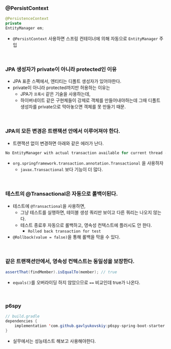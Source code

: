 ### @PersistContext

```java
@PersistenceContext
private
EntityManager em;
```

- `@PersistContext` 사용하면 스프링 컨테이너에 의해 자동으로 `EntityManager` 주입

<br>

### JPA 생성자가 private이 아니라 protected인 이유

- JPA 표준 스펙에서, 엔티티는 디폴트 생성자가 있어야한다.
- private이 아니라 protected까지만 허용하는 이유는
  - JPA가 `프록시` 같은 기술을 사용하는데,
  - 하이버네이트 같은 구현체들이 강제로 객체를 만들어내야하는데 그때 디폴트 생성자를 private으로 막아놓으면 객체를 못 만들기 때문.

<br>

### JPA의 모든 변경은 트랜잭션 안에서 이루어져야 한다.

- 트랜잭션 없이 변경하면 아래와 같은 에러가 난다.

```java
No EntityManager with actual transaction available for current thread - cannot reliably process 'persist' call; nested exception is javax.persistence.TransactionRequiredException: No EntityManager with actual transaction available for current thread - cannot reliably process 'persist' call
```

- `org.springframework.transaction.annotation.Transactional` 을 사용하자
  - `javax.Transactional` 보다 기능이 더 많다.

<br>

### 테스트의 @Transactional은 자동으로 롤백이된다.

- 테스트에 `@Transactional`을 사용하면,
  - 그냥 테스트를 실행하면, 테이블 생성 쿼리만 보이고 다른 쿼리는 나오지 않는다.
  - 테스트 종료후 자동으로 롤백하고, 영속성 컨텍스트에 플러시도 안 한다.
    - `Rolled back transaction for test`
- `@Rollback(value = false)`을 통해 롤백을 막을 수 있다.

<br>

### 같은 트랜잭션안에서, 영속성 컨텍스트는 동일성을 보장한다.

```java
assertThat(findMember).isEqualTo(member); // true
```

- `equals()`를 오버라이딩 하지 않았으므로 `==` 비교인데 true가 나온다.

<br>

### p6spy

```java
// build.gradle
dependencies {
    implementation 'com.github.gavlyukovskiy:p6spy-spring-boot-starter:1.7.1' // 1.7.1 버전을 써야 정상 작동
}
```

- 실무에서는 성능테스트 해보고 사용해야한다. 